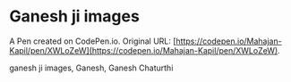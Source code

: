 # Ganesh ji images

A Pen created on CodePen.io. Original URL: [https://codepen.io/Mahajan-Kapil/pen/XWLoZeW](https://codepen.io/Mahajan-Kapil/pen/XWLoZeW).

ganesh ji images,
Ganesh, Ganesh Chaturthi